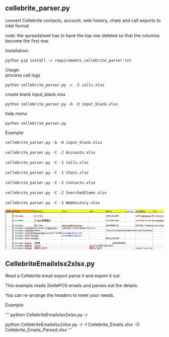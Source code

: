
## cellebrite_parser.py 
convert Cellebrite contacts, account, web history, chats and call exports to intel format

note: the spreadsheet has to have the top row deleted so that the columns become the first row.


Installation:
```
python pip install -r requirements_cellebrite_parser.txt
```

Usage:\
process call logs
```
python cellebrite_parser.py -c -I calls.xlsx
```

create blank input_blank.xlsx
```
python cellebrite_parser.py -b -O input_blank.xlsx
```

help menu
```
python cellebrite_parser.py
```

Example:

    cellebrite_parser.py -b -O input_blank.xlsx
	
    cellebrite_parser.py -C -I Accounts.xlsx
	
    cellebrite_parser.py -C -I Calls.xlsx
	
    cellebrite_parser.py -C -I Chats.xlsx
	
    cellebrite_parser.py -C -I Contacts.xlsx
	
    cellebrite_parser.py -C -I SearchedItems.xlsx
	
    cellebrite_parser.py -C -I WebHistory.xlsx
	
	
	
![sample output](images/Intel_Contacts_Sample.png)	
	


## CellebriteEmailxlsx2xlsx.py

Read a Cellebrite email export parse it and export it out.

This example reads SmilePOS emails and parses out the details.

You can re-arrange the headers to meet your needs.


Example:

'''
   python  CellebriteEmailxlsx2xlsx.py -r
   
   python CellebriteEmailxlsx2xlsx.py -r -I Cellebrite_Emails.xlsx -O Cellebrite_Emails_Parsed.xlsx
'''